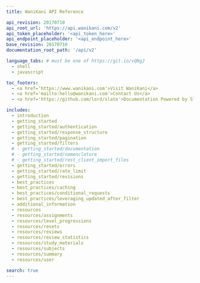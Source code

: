 ```yaml
---
title: WaniKani API Reference

api_revision: 20170710
api_root_url: 'https://api.wanikani.com/v2'
api_token_placeholder: '<api_token_here>'
api_endpoint_placeholder: '<api_endpoint_here>'
base_revision: 20170710
documentation_root_path: '/api/v2'

language_tabs: # must be one of https://git.io/vQNgJ
  - shell
  - javascript

toc_footers:
  - <a href='https://www.wanikani.com'>Visit WaniKani</a>
  - <a href='mailto:hello@wanikani.com'>Contact Us</a>
  - <a href='https://github.com/lord/slate'>Documentation Powered by Slate</a>

includes:
  - introduction
  - getting_started
  - getting_started/authentication
  - getting_started/response_structure
  - getting_started/pagination
  - getting_started/filters
  # - getting_started/documentation
  # - getting_started/nomenclature
  # - getting_started/rest_client_import_files
  - getting_started/errors
  - getting_started/rate_limit
  - getting_started/revisions
  - best_practices
  - best_practices/caching
  - best_practices/conditional_requests
  - best_practices/leveraging_updated_after_filter
  - additional_information
  - resources
  - resources/assignments
  - resources/level_progressions
  - resources/resets
  - resources/reviews
  - resources/review_statistics
  - resources/study_materials
  - resources/subjects
  - resources/summary
  - resources/user

search: true
---
```

